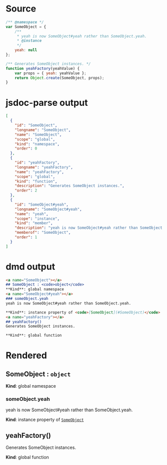 # Source
```js
/** @namespace */
var SomeObject = {
    /**
     * yeah is now SomeObject#yeah rather than SomeObject.yeah.
     * @instance
     */
    yeah: null
};

/** Generates SomeObject instances. */
function yeahFactory(yeahValue) {
    var props = { yeah: yeahValue };
    return Object.create(SomeObject, props);
}

```
# jsdoc-parse output
```json
[
  {
    "id": "SomeObject",
    "longname": "SomeObject",
    "name": "SomeObject",
    "scope": "global",
    "kind": "namespace",
    "order": 0
  },
  {
    "id": "yeahFactory",
    "longname": "yeahFactory",
    "name": "yeahFactory",
    "scope": "global",
    "kind": "function",
    "description": "Generates SomeObject instances.",
    "order": 2
  },
  {
    "id": "SomeObject#yeah",
    "longname": "SomeObject#yeah",
    "name": "yeah",
    "scope": "instance",
    "kind": "member",
    "description": "yeah is now SomeObject#yeah rather than SomeObject.yeah.",
    "memberof": "SomeObject",
    "order": 1
  }
]
```

# dmd output
```markdown
<a name="SomeObject"></a>
## SomeObject : <code>object</code>
**Kind**: global namespace  
<a name="SomeObject#yeah"></a>
### someObject.yeah
yeah is now SomeObject#yeah rather than SomeObject.yeah.

**Kind**: instance property of <code>[SomeObject](#SomeObject)</code>  
<a name="yeahFactory"></a>
## yeahFactory()
Generates SomeObject instances.

**Kind**: global function  
```

# Rendered
<a name="SomeObject"></a>
## SomeObject : <code>object</code>
**Kind**: global namespace  
<a name="SomeObject#yeah"></a>
### someObject.yeah
yeah is now SomeObject#yeah rather than SomeObject.yeah.

**Kind**: instance property of <code>[SomeObject](#SomeObject)</code>  
<a name="yeahFactory"></a>
## yeahFactory()
Generates SomeObject instances.

**Kind**: global function  
